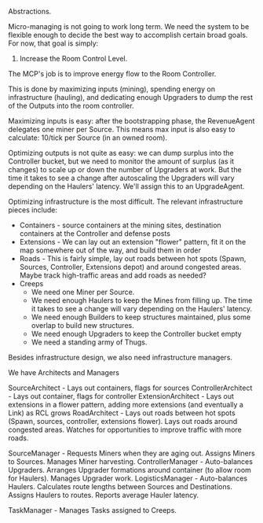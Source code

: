 Abstractions.

Micro-managing is not going to work long term. We need the system to be
flexible enough to decide the best way to accomplish certain broad goals.
For now, that goal is simply:

1. Increase the Room Control Level.

The MCP's job is to improve energy flow to the Room Controller.

This is done by maximizing inputs (mining), spending energy on infrastructure (hauling), and dedicating enough Upgraders to dump the rest of the Outputs into the room controller.

Maximizing inputs is easy: after the bootstrapping phase, the RevenueAgent delegates one miner per Source. This means max input is also easy to calculate: 10/tick per Source (in an owned room).

Optimizing outputs is not quite as easy: we can dump surplus into the Controller bucket, but we need to monitor the amount of surplus (as it changes) to scale up or down the number of Upgraders at work. But the time it takes to see a change after autoscaling the Upgraders will vary depending on the Haulers' latency. We'll assign this to an UpgradeAgent.

Optimizing infrastructure is the most difficult. The relevant infrastructure pieces include:

* Containers - source containers at the mining sites, destination containers at the Controller and defense posts
* Extensions - We can lay out an extension "flower" pattern, fit it on the map somewhere out of the way, and build them in order
* Roads - This is fairly simple, lay out roads between hot spots (Spawn, Sources, Controller, Extensions depot) and around congested areas. Maybe track high-traffic areas and add roads as needed?
* Creeps
  - We need one Miner per Source.
  - We need enough Haulers to keep the Mines from filling up. The time it takes to see a change will vary depending on the Haulers' latency.
  - We need enough Builders to keep structures maintained, plus some overlap to build new structures.
  - We need enough Upgraders to keep the Controller bucket empty
  - We need a standing army of Thugs.

Besides infrastructure design, we also need infrastructure managers.

We have Architects and Managers



SourceArchitect - Lays out containers, flags for sources
ControllerArchitect - Lays out container, flags for controller
ExtensionArchitect - Lays out extensions in a flower pattern, adding more extensions (and eventually a Link) as RCL grows
RoadArchitect - Lays out roads between hot spots (Spawn, sources, controller, extensions flower). Lays out roads around congested areas. Watches for opportunities to improve traffic with more roads.


SourceManager - Requests Miners when they are aging out. Assigns Miners to Sources. Manages Miner harvesting.
ControllerManager - Auto-balances Upgraders. Arranges Upgrader formations around container (to allow room for Haulers). Manages Upgrader work.
LogisticsManager - Auto-balances Haulers. Calculates route lengths between Sources and Destinations. Assigns Haulers to routes. Reports average Hauler latency.

TaskManager - Manages Tasks assigned to Creeps.
